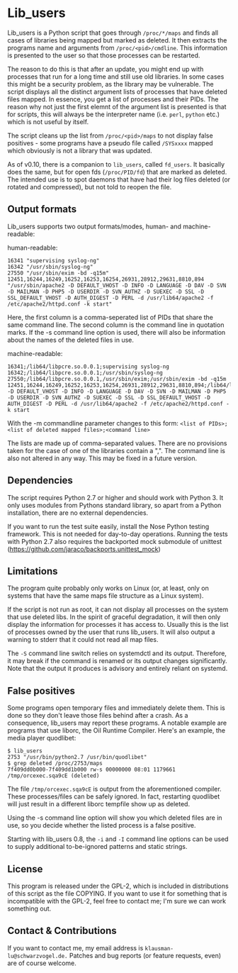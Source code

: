 # Lib_users

Lib_users is a Python script that goes through `/proc/*/maps` and finds all
cases of libraries being mapped but marked as deleted. It then extracts the
programs name and arguments from `/proc/<pid>/cmdline`. This information is
presented to the user so that those processes can be restarted.

The reason to do this is that after an update, you might end up with processes
that run for a long time and still use old libraries. In some cases this might
be a security problem, as the library may be vulnerable. The script displays
all the distinct argument lists of processes that have deleted files mapped.
In essence, you get a list of processes and their PIDs. The reason why not
just the first elemnt of the argument list is presented is that for scripts,
this will always be the interpreter name (i.e. `perl`, `python` etc.) which is
not useful by itself.

The script cleans up the list from `/proc/<pid>/maps` to not display false
positives - some programs have a pseudo file called `/SYSxxxx` mapped which
obviously is not a library that was updated.

As of v0.10, there is a companion to `lib_users`, called `fd_users`. It
basically does the same, but for open fds (`/proc/PID/fd`) that are marked as
deleted. The intended use is to spot daemons that have had their log files
deleted (or rotated and compressed), but not told to reopen the file.

## Output formats

Lib_users supports two output formats/modes, human- and machine-readable:

human-readable:

```
16341 "supervising syslog-ng"
16342 "/usr/sbin/syslog-ng"
27550 "/usr/sbin/exim -bd -q15m"
12451,16244,16249,16252,16253,16254,26931,28912,29631,8810,894 "/usr/sbin/apache2 -D DEFAULT_VHOST -D INFO -D LANGUAGE -D DAV -D SVN -D MAILMAN -D PHP5 -D USERDIR -D SVN_AUTHZ -D SUEXEC -D SSL -D SSL_DEFAULT_VHOST -D AUTH_DIGEST -D PERL -d /usr/lib64/apache2 -f /etc/apache2/httpd.conf -k start"
```

Here, the first column is a comma-seperated list of PIDs that share the same
command line. The second column is the command line in quotation marks. If the
-s command line option is used, there will also be information about the names
of the deleted files in use.

machine-readable:

```
16341;/lib64/libpcre.so.0.0.1;supervising syslog-ng
16342;/lib64/libpcre.so.0.0.1;/usr/sbin/syslog-ng
27550;/lib64/libpcre.so.0.0.1,/usr/sbin/exim;/usr/sbin/exim -bd -q15m
12451,16244,16249,16252,16253,16254,26931,28912,29631,8810,894;/lib64/libpcre.so.0.0.1;/usr/sbin/apache2 -D DEFAULT_VHOST -D INFO -D LANGUAGE -D DAV -D SVN -D MAILMAN -D PHP5 -D USERDIR -D SVN_AUTHZ -D SUEXEC -D SSL -D SSL_DEFAULT_VHOST -D AUTH_DIGEST -D PERL -d /usr/lib64/apache2 -f /etc/apache2/httpd.conf -k start
```

With the -m commandline parameter changes to this form:
`<list of PIDs>;<list of deleted mapped files>;<command line>`

The lists are made up of comma-separated values. There are no provisions taken
for the case of one of the libraries contain a ",". The command line is also
not altered in any way. This may be fixed in a future version.

## Dependencies

The script requires Python 2.7 or higher and should work with Python 3. It only
uses modules from Pythons standard library, so apart from a Python
installation, there are no external dependencies.

If you want to run the test suite easily, install the Nose Python testing
framework. This is not needed for day-to-day operations. Running the tests with
Python 2.7 also requires the backported mock submodule of unittest
(https://github.com/jaraco/backports.unittest_mock)

## Limitations

The program quite probably only works on Linux (or, at least, only on systems
that have the same maps file structure as a Linux system).

If the script is not run as root, it can not display all processes on the
system that use deleted libs. In the spirit of graceful degradation, it will
then only display the information for processes it has access to. Usually this
is the list of processes owned by the user that runs lib_users. It will also
output a warning to stderr that it could not read all map files.

The `-S` command line switch relies on systemdctl and its output. Therefore, it
may break if the command is renamed or its output changes significantly. Note
that the output it produces is advisory and entirely reliant on systemd.

## False positives

Some programs open temporary files and immediately delete them. This is done
so they don't leave those files behind after a crash. As a consequence,
lib_users may report these programs. A notable example are programs that use
liborc, the Oil Runtime Compiler. Here's an example, the media player
quodlibet:

```
$ lib_users 
2753 "/usr/bin/python2.7 /usr/bin/quodlibet"
$ grep deleted /proc/2753/maps 
7f409dd0b000-7f409dd1b000 rw-s 00000000 08:01 1179661 /tmp/orcexec.sqa9cE (deleted)
```

The file `/tmp/orcexec.sqa9cE` is output from the aforementioned compiler. These
processes/files can be safely ignored. In fact, restarting quodlibet will just
result in a different liborc tempfile show up as deleted.

Using the -s command line option will show you which deleted files are in use,
so you decide whether the listed process is a false positive.

Starting with lib_users 0.8, the `-i` and `-I` command line options can be used to
supply additional to-be-ignored patterns and static strings.

## License

This program is released under the GPL-2, which is included in distributions
of this script as the file COPYING. If you want to use it for something that
is incompatible with the GPL-2, feel free to contact me; I'm sure we can work
something out.

## Contact & Contributions

If you want to contact me, my email address is `klausman-lu@schwarzvogel.de.`
Patches and bug reports (or feature requests, even) are of course welcome.
